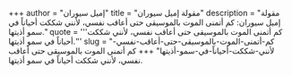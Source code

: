 +++
author = "إميل سيوران"
title = "مقولة إميل سيوران"
description = "مقولة إميل سيوران: كم أتمنى الموت بالموسيقى حتى أعاقب نفسي، لأنني شككت أحياناً في سمو أذيتها."
quote = '''كم أتمنى الموت بالموسيقى حتى أعاقب نفسي، لأنني شككت أحياناً في سمو أذيتها.'''
slug = "كم-أتمنى-الموت-بالموسيقى-حتى-أعاقب-نفسي-لأنني-شككت-أحياناً-في-سمو-أذيتها"
+++
كم أتمنى الموت بالموسيقى حتى أعاقب نفسي، لأنني شككت أحياناً في سمو أذيتها.
